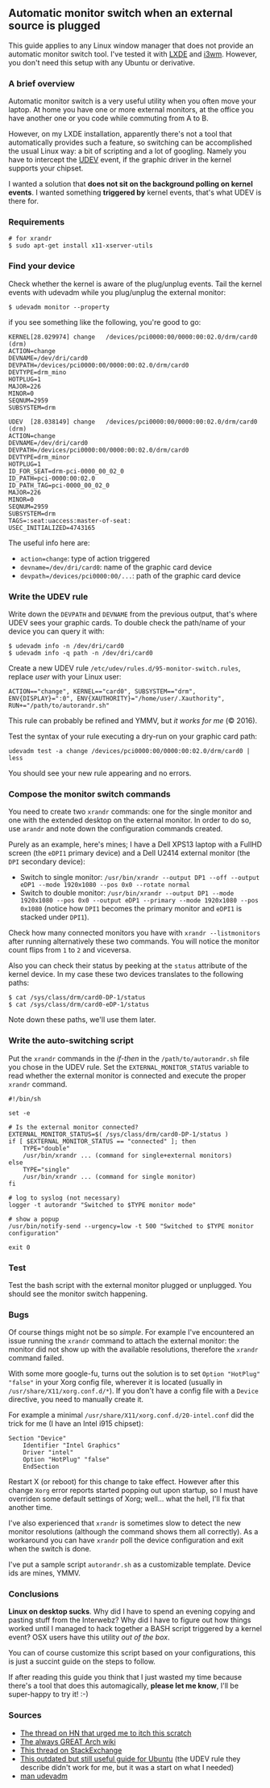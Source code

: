 ## Automatic monitor switch when an external source is plugged


This guide applies to any Linux window manager that does not provide an automatic monitor switch tool. I've tested it with [LXDE](https://lxde.org) and [i3wm](https://i3wm.org). However, you don't need this setup with any Ubuntu or derivative.


### A brief overview
Automatic monitor switch is a very useful utility when you often move your laptop. At home you have one or more external monitors, at the office you have another one or you code while commuting from A to B.

However, on my LXDE installation, apparently there's not a tool that automatically provides such a feature, so switching can be accomplished the usual Linux way: a bit of scripting and a lot of googling.
Namely you have to intercept the [UDEV](https://en.wikipedia.org/wiki/Udev) event, if the graphic driver in the kernel supports your chipset.

I wanted a solution that __does not sit on the background polling on kernel events__. I wanted something __triggered by__ kernel events, that's what UDEV is there for.

### Requirements
```
# for xrandr
$ sudo apt-get install x11-xserver-utils
```

### Find your device
Check whether the kernel is aware of the plug/unplug events. Tail the kernel events with udevadm while you plug/unplug the external monitor:
```
$ udevadm monitor --property
```
if you see something like the following, you're good to go:
```
KERNEL[28.029974] change   /devices/pci0000:00/0000:00:02.0/drm/card0 (drm)
ACTION=change
DEVNAME=/dev/dri/card0
DEVPATH=/devices/pci0000:00/0000:00:02.0/drm/card0
DEVTYPE=drm_mino
HOTPLUG=1
MAJOR=226
MINOR=0
SEQNUM=2959
SUBSYSTEM=drm

UDEV  [28.038149] change   /devices/pci0000:00/0000:00:02.0/drm/card0 (drm)
ACTION=change
DEVNAME=/dev/dri/card0
DEVPATH=/devices/pci0000:00/0000:00:02.0/drm/card0
DEVTYPE=drm_minor
HOTPLUG=1
ID_FOR_SEAT=drm-pci-0000_00_02_0
ID_PATH=pci-0000:00:02.0
ID_PATH_TAG=pci-0000_00_02_0
MAJOR=226
MINOR=0
SEQNUM=2959
SUBSYSTEM=drm
TAGS=:seat:uaccess:master-of-seat:
USEC_INITIALIZED=4743165
```
The useful info here are:
- `action=change`: type of action triggered
- `devname=/dev/dri/card0`: name of the graphic card device
- `devpath=/devices/pci0000:00/...`: path of the graphic card device

### Write the UDEV rule
Write down the `DEVPATH` and `DEVNAME` from the previous output, that's where UDEV sees your graphic cards. To double check the path/name of your device you can query it with:
```
$ udevadm info -n /dev/dri/card0
$ udevadm info -q path -n /dev/dri/card0
```
Create a new UDEV rule `/etc/udev/rules.d/95-monitor-switch.rules`, replace _user_ with your Linux user:
```
ACTION=="change", KERNEL=="card0", SUBSYSTEM=="drm", ENV{DISPLAY}=":0", ENV{XAUTHORITY}="/home/user/.Xauthority", RUN+="/path/to/autorandr.sh"
```
This rule can probably be refined and YMMV, but _it works for me_ (:copyright: 2016).

Test the syntax of your rule executing a dry-run on your graphic card path:
```
udevadm test -a change /devices/pci0000:00/0000:00:02.0/drm/card0 | less
```
You should see your new rule appearing and no errors.

### Compose the monitor switch commands
You need to create two `xrandr` commands: one for the single monitor and one with the extended desktop on the external monitor. In order to do so, use `arandr` and note down the configuration commands created.

Purely as an example, here's mines; I have a Dell XPS13 laptop with a FullHD screen (the `eDPI1` primary device) and a Dell U2414 external monitor (the `DPI` secondary device):
* Switch to single monitor: `/usr/bin/xrandr --output DP1 --off --output eDP1 --mode 1920x1080 --pos 0x0 --rotate normal`
* Switch to double monitor: `/usr/bin/xrandr --output DP1 --mode 1920x1080 --pos 0x0 --output eDP1 --primary --mode 1920x1080 --pos 0x1080` (notice how `DPI1` becomes the primary monitor and `eDPI1` is stacked under `DPI1`).

Check how many connected monitors you have with `xrandr --listmonitors` after running alternatively these two commands. You will notice the monitor count flips from `1` to `2` and viceversa.

Also you can check their status by peeking at the `status` attribute of the kernel device. In my case these two devices translates to the following paths:
```
$ cat /sys/class/drm/card0-DP-1/status
$ cat /sys/class/drm/card0-eDP-1/status
```
Note down these paths, we'll use them later.

### Write the auto-switching script
Put the `xrandr` commands in the *if-then* in the `/path/to/autorandr.sh` file you chose in the UDEV rule. Set the `EXTERNAL_MONITOR_STATUS` variable to read whether the external monitor is connected and execute the proper `xrandr` command.
```
#!/bin/sh

set -e

# Is the external monitor connected?
EXTERNAL_MONITOR_STATUS=$( /sys/class/drm/card0-DP-1/status )
if [ $EXTERNAL_MONITOR_STATUS == "connected" ]; then
    TYPE="double"
    /usr/bin/xrandr ... (command for single+external monitors)
else
    TYPE="single"
    /usr/bin/xrandr ... (command for single monitor)
fi

# log to syslog (not necessary)
logger -t autorandr "Switched to $TYPE monitor mode"

# show a popup
/usr/bin/notify-send --urgency=low -t 500 "Switched to $TYPE monitor configuration"

exit 0
```

### Test
Test the bash script with the external monitor plugged or unplugged. You should see the monitor switch happening.

### Bugs
Of course things might not be so *simple*. For example I've encountered an issue running the `xrandr` command to attach the external monitor: the monitor did not show up with the available resolutions, therefore the `xrandr` command failed.

With some more google-fu, turns out the solution is to set `Option "HotPlug" "false"` in your Xorg config file, wherever it is located (usually in `/usr/share/X11/xorg.conf.d/*`). If you don't have a config file with a `Device` directive, you need to manually create it.

For example a minimal `/usr/share/X11/xorg.conf.d/20-intel.conf` did the trick for me (I have an Intel i915 chipset):
```
Section "Device"
    Identifier "Intel Graphics"
    Driver "intel"
    Option "HotPlug" "false"
    EndSection
```
Restart X (or reboot) for this change to take effect.
However after this change `Xorg` error reports started popping out upon startup, so I must have overriden some default settings of Xorg; well... what the hell, I'll fix that another time.

I've also experienced that `xrandr` is sometimes slow to detect the new monitor resolutions (although the command shows them all correctly). As a workaround you can have `xrandr` poll the device configuration and exit when the switch is done.

I've put a sample script `autorandr.sh` as a customizable template. Device ids are mines, YMMV.

### Conclusions

**Linux on desktop sucks**. Why did I have to spend an evening copying and pasting stuff from the Interwebz? Why did I have to figure out how things worked until I managed to hack together a BASH script triggered by a kernel event? OSX users have this utility *out of the box*.

You can of course customize this script based on your configurations, this is just a succint guide on the steps to follow.

If after reading this guide you think that I just wasted my time because there's a tool that does this automagically, __please let me know__, I'll be super-happy to try it! :-)

### Sources

- [The thread on HN that urged me to itch this scratch](https://news.ycombinator.com/item?id=11570940)
- [The always GREAT Arch wiki](https://wiki.archlinux.org/index.php/Udev)
- [This thread on StackExchange](http://unix.stackexchange.com/questions/4489/a-tool-for-automatically-applying-randr-configuration-when-external-display-is-pl/13917)
- [This outdated but still useful guide for Ubuntu](https://help.ubuntu.com/community/DynamicMultiMonitor) (the UDEV rule they describe didn't work for me, but it was a start on what I needed)
- [man udevadm](http://linux.die.net/man/8/udevadm)
